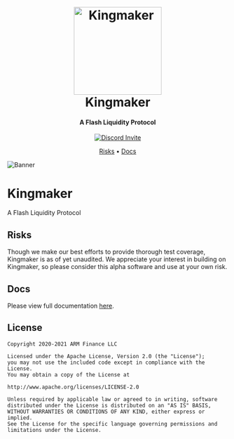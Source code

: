 <h1 align="center">
  <br>
  <a href="https://kingmaker.dev"><img src="https://docs.kingmaker.dev/public/favicon.png" alt="Kingmaker" width="200"></a>
  <br>
  Kingmaker
  <br>
</h1>

<h4 align="center">A Flash Liquidity Protocol</h4>

<p align="center">
  <a href="https://discord.gg/gxFD9Kd">
    <img src="https://img.shields.io/badge/Join-Discord-7354F6?style=flat-square"
         alt="Discord Invite">
  </a>
</p>

<p align="center">
  <a href="#Disclaimer">Risks</a> •
  <a href="#Documentation">Docs</a>
</p>

![Banner](./assets/brand/kingmaker_composite.png)


# Kingmaker
A Flash Liquidity Protocol


## Risks
Though we make our best efforts to provide thorough test coverage, Kingmaker is as of yet unaudited. We appreciate your interest in building on Kingmaker, so please consider this alpha software and use at your own risk.


## Docs
Please view full documentation [here](https://docs.kingmaker.dev).


## License
```
Copyright 2020-2021 ARM Finance LLC

Licensed under the Apache License, Version 2.0 (the "License");
you may not use the included code except in compliance with the License.
You may obtain a copy of the License at

http://www.apache.org/licenses/LICENSE-2.0

Unless required by applicable law or agreed to in writing, software
distributed under the License is distributed on an "AS IS" BASIS,
WITHOUT WARRANTIES OR CONDITIONS OF ANY KIND, either express or implied.
See the License for the specific language governing permissions and
limitations under the License.
```
